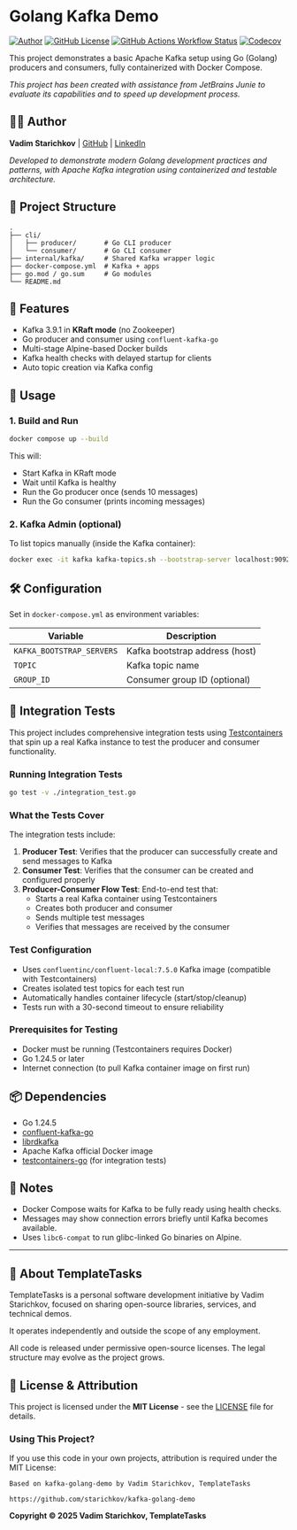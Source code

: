 # Golang Kafka Demo

[![Author](https://img.shields.io/badge/Author-Vadim%20Starichkov-blue?style=for-the-badge)](https://github.com/starichkov)
[![GitHub License](https://img.shields.io/github/license/starichkov/kafka-golang-demo?style=for-the-badge)](https://github.com/starichkov/kafka-golang-demo/blob/main/LICENSE.md)
[![GitHub Actions Workflow Status](https://img.shields.io/github/actions/workflow/status/starichkov/kafka-golang-demo/build.yml?style=for-the-badge)](https://github.com/starichkov/kafka-golang-demo/actions/workflows/build.yml)
[![Codecov](https://img.shields.io/codecov/c/github/starichkov/kafka-golang-demo?style=for-the-badge)](https://codecov.io/gh/starichkov/kafka-golang-demo)

This project demonstrates a basic Apache Kafka setup using Go (Golang) producers and consumers, fully containerized with
Docker Compose.

*This project has been created with assistance from JetBrains Junie to evaluate its capabilities and to speed up development process.*

## 👨‍💻 Author

**Vadim Starichkov** | [GitHub](https://github.com/starichkov) | [LinkedIn](https://www.linkedin.com/in/vadim-starichkov/)

*Developed to demonstrate modern Golang development practices and patterns, with Apache Kafka integration using containerized and testable architecture.*

## 🧱 Project Structure

```
.
├── cli/
│   ├── producer/       # Go CLI producer
│   └── consumer/       # Go CLI consumer
├── internal/kafka/     # Shared Kafka wrapper logic
├── docker-compose.yml  # Kafka + apps
├── go.mod / go.sum     # Go modules
└── README.md
```

## 🚀 Features

- Kafka 3.9.1 in **KRaft mode** (no Zookeeper)
- Go producer and consumer using `confluent-kafka-go`
- Multi-stage Alpine-based Docker builds
- Kafka health checks with delayed startup for clients
- Auto topic creation via Kafka config

## 🧪 Usage

### 1. Build and Run

```bash
docker compose up --build
```

This will:

- Start Kafka in KRaft mode
- Wait until Kafka is healthy
- Run the Go producer once (sends 10 messages)
- Run the Go consumer (prints incoming messages)

### 2. Kafka Admin (optional)

To list topics manually (inside the Kafka container):

```bash
docker exec -it kafka kafka-topics.sh --bootstrap-server localhost:9092 --list
```

## 🛠 Configuration

Set in `docker-compose.yml` as environment variables:

| Variable                  | Description                    |
|---------------------------|--------------------------------|
| `KAFKA_BOOTSTRAP_SERVERS` | Kafka bootstrap address (host) |
| `TOPIC`                   | Kafka topic name               |
| `GROUP_ID`                | Consumer group ID (optional)   |

## 🧪 Integration Tests

This project includes comprehensive integration tests using [Testcontainers](https://golang.testcontainers.org/) that spin up a real Kafka instance to test the producer and consumer functionality.

### Running Integration Tests

```bash
go test -v ./integration_test.go
```

### What the Tests Cover

The integration tests include:

1. **Producer Test**: Verifies that the producer can successfully create and send messages to Kafka
2. **Consumer Test**: Verifies that the consumer can be created and configured properly
3. **Producer-Consumer Flow Test**: End-to-end test that:
   - Starts a real Kafka container using Testcontainers
   - Creates both producer and consumer
   - Sends multiple test messages
   - Verifies that messages are received by the consumer

### Test Configuration

- Uses `confluentinc/confluent-local:7.5.0` Kafka image (compatible with Testcontainers)
- Creates isolated test topics for each test run
- Automatically handles container lifecycle (start/stop/cleanup)
- Tests run with a 30-second timeout to ensure reliability

### Prerequisites for Testing

- Docker must be running (Testcontainers requires Docker)
- Go 1.24.5 or later
- Internet connection (to pull Kafka container image on first run)

## 📦 Dependencies

- Go 1.24.5
- [confluent-kafka-go](https://github.com/confluentinc/confluent-kafka-go)
- [librdkafka](https://github.com/confluentinc/librdkafka)
- Apache Kafka official Docker image
- [testcontainers-go](https://github.com/testcontainers/testcontainers-go) (for integration tests)

## 📌 Notes

- Docker Compose waits for Kafka to be fully ready using health checks.
- Messages may show connection errors briefly until Kafka becomes available.
- Uses `libc6-compat` to run glibc-linked Go binaries on Alpine.

---

## 🧾 About TemplateTasks

TemplateTasks is a personal software development initiative by Vadim Starichkov, focused on sharing open-source libraries, services, and technical demos.

It operates independently and outside the scope of any employment.

All code is released under permissive open-source licenses. The legal structure may evolve as the project grows.

## 📜 License & Attribution

This project is licensed under the **MIT License** - see
the [LICENSE](https://github.com/starichkov/kafka-golang-demo/blob/main/LICENSE.md) file for details.

### Using This Project?

If you use this code in your own projects, attribution is required under the MIT License:

```
Based on kafka-golang-demo by Vadim Starichkov, TemplateTasks

https://github.com/starichkov/kafka-golang-demo
```

**Copyright © 2025 Vadim Starichkov, TemplateTasks**
